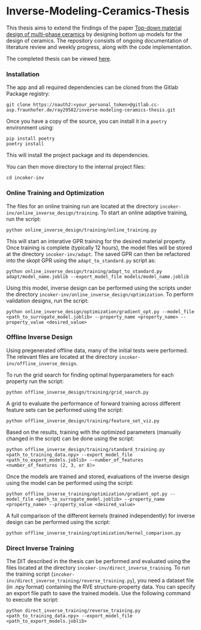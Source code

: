 # Inverse-Modeling-Ceramics-Thesis

This thesis aims to extend the findings of the paper [Top-down material design of multi-phase ceramics](https://doi.org/10.1016/j.oceram.2021.100211) by designing bottom up models for the design of ceramics. The repository consists of ongoing documentation of literature review and weekly progress, along with the code implementation.

The completed thesis can be viewed [here](thesis/Rayan_Thesis_InverseGPR.pdf).


### Installation
The app and all required dependencies can be cloned from the Gitlab Package registry:
```
git clone https://oauth2:<your_personal_token>@gitlab.cc-asp.fraunhofer.de/ray29582/inverse-modeling-ceramics-thesis.git
```

Once you have a copy of the source, you can install it in a ``poetry`` environment using:
```
pip install poetry
poetry install
```
This will install the project package and its dependencies.

You can then move directory to the internal project files:
```
cd incoker-inv
```


### Online Training and Optimization

The files for an online training run are located at the directory ``incoker-inv/online_inverse_design/training``. To start an
online adaptive training, run the script:

```
python online_inverse_design/training/online_training.py
```

This will start an interative GPR training for the desired material property. Once training is complete (typically 12 hours), 
the model files will be stored at the directory ``incoker-inv/adapt``. The saved GPR can then be refactored into the skopt GPR 
using the ``adapt_to_standard.py`` script as:

```
python online_inverse_design/training/adapt_to_standard.py adapt/model_name.joblib --export_model_file models/model_name.joblib
```

Using this model, inverse design can be performed using the scripts under the directory ``incoker-inv/online_inverse_design/optimization``. To 
perform validation designs, run the script:

```
python online_inverse_design/optimization/gradient_opt.py --model_file <path_to_surrogate_model.joblib> --property_name <property_name> --property_value <desired_value>
```


### Offline Inverse Design

Using pregenerated offline data, many of the initial tests were performed. The relevant files are located at the directory ``incoker-inv/offline_inverse_design``.

To run the grid search for finding optimal hyperparameters for each property run the script:

```
python offline_inverse_design/training/grid_search.py
```
A grid to evaluate the performance of forward training across different feature sets can be performed using the script:

```
python offline_inverse_design/training/feature_set_viz.py
```

Based on the results, training with the optimized parameters (manually changed in the script) can be done using the script:

```
python offline_inverse_design/training/standard_training.py <path_to_training_data.npy> --export_model_file <path_to_export_models.joblib> --number_of_features <number_of_features (2, 3, or 8)>
```

Once the models are trained and stored, evaluations of the inverse design using the model can be performed using the script:
```
python offline_inverse_training/optimization/gradient_opt.py --model_file <path_to_surrogate_model.joblib> --property_name <property_name> --property_value <desired_value>
```

A full comparison of the different kernels (trained independently) for inverse design can be performed using the script:
```
python offline_inverse_training/optimization/kernel_comparison.py
```

### Direct Inverse Training

The DIT described in the thesis can be performed and evaluated using the files located at the directory ``incoker-inv/direct_inverse_training``.
To run the training script (``incoker-inv/direct_inverse_training/reverse_training.py``), you need a dataset file (in .npy format) containing the RVE structure-property
data. You can specify an export file path to save the trained models. Use the following
command to execute the script:

```
python direct_inverse_training/reverse_training.py <path_to_training_data.npy> --export_model_file <path_to_export_models.joblib>
```